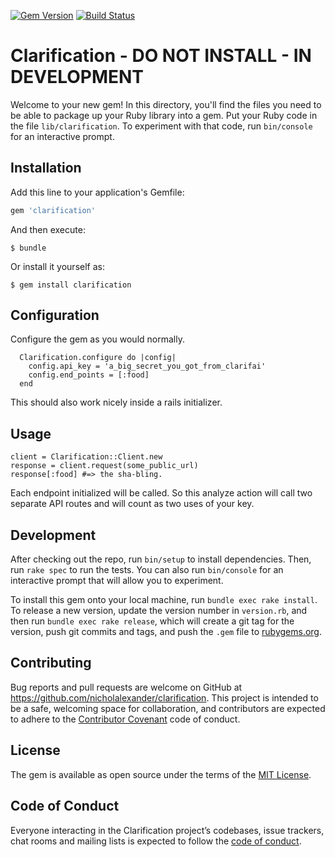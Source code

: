 [![Gem Version](https://badge.fury.io/rb/clarification.svg)](https://badge.fury.io/rb/clarification)
[![Build Status](https://travis-ci.org/nicholalexander/clarification.svg?branch=master)](https://travis-ci.org/nicholalexander/clarification)

# Clarification - DO NOT INSTALL - IN DEVELOPMENT

Welcome to your new gem! In this directory, you'll find the files you need to be able to package up your Ruby library into a gem. Put your Ruby code in the file `lib/clarification`. To experiment with that code, run `bin/console` for an interactive prompt.

## Installation

Add this line to your application's Gemfile:

```ruby
gem 'clarification'
```

And then execute:

    $ bundle

Or install it yourself as:

    $ gem install clarification

## Configuration

Configure the gem as you would normally.

```
  Clarification.configure do |config|
    config.api_key = 'a_big_secret_you_got_from_clarifai'
    config.end_points = [:food]
  end
```

This should also work nicely inside a rails initializer.

## Usage

```
client = Clarification::Client.new
response = client.request(some_public_url)
response[:food] #=> the sha-bling.
```

Each endpoint initialized will be called.  So this analyze action will call two separate API routes and will count as two uses of your key.

## Development

After checking out the repo, run `bin/setup` to install dependencies. Then, run `rake spec` to run the tests. You can also run `bin/console` for an interactive prompt that will allow you to experiment.

To install this gem onto your local machine, run `bundle exec rake install`. To release a new version, update the version number in `version.rb`, and then run `bundle exec rake release`, which will create a git tag for the version, push git commits and tags, and push the `.gem` file to [rubygems.org](https://rubygems.org).

## Contributing

Bug reports and pull requests are welcome on GitHub at https://github.com/nicholalexander/clarification. This project is intended to be a safe, welcoming space for collaboration, and contributors are expected to adhere to the [Contributor Covenant](http://contributor-covenant.org) code of conduct.

## License

The gem is available as open source under the terms of the [MIT License](http://opensource.org/licenses/MIT).

## Code of Conduct

Everyone interacting in the Clarification project’s codebases, issue trackers, chat rooms and mailing lists is expected to follow the [code of conduct](https://github.com/nicholalexander/clarification/blob/master/CODE_OF_CONDUCT.md).
